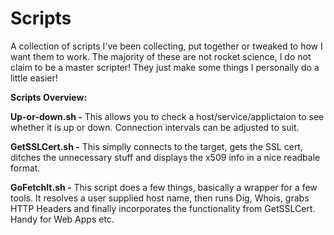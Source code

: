 # Scripts

A collection of scripts I've been collecting, put together or tweaked to how I want them to work. The majority of these are not rocket science, I do not claim to be a master scripter! They just make some things I personally do a little easier!

**Scripts Overview:**

**Up-or-down.sh -** This allows you to check a host/service/applictaion to see whether it is up or down. Connection intervals can be adjusted to suit.

**GetSSLCert.sh -** This simplly connects to the target, gets the SSL cert, ditches the unnecessary stuff and displays the x509 info in a nice readbale format.

**GoFetchIt.sh -** This script does a few things, basically a wrapper for a few tools. It resolves a user supplied host name, then runs Dig, Whois, grabs HTTP Headers and finally incorporates the functionality from GetSSLCert. Handy for Web Apps etc. 
